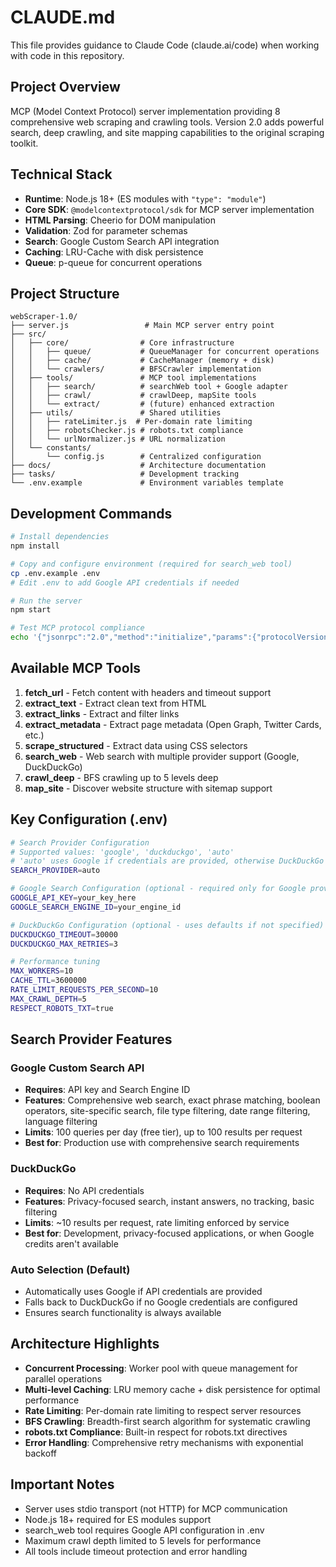 # CLAUDE.md

This file provides guidance to Claude Code (claude.ai/code) when working with code in this repository.

## Project Overview

MCP (Model Context Protocol) server implementation providing 8 comprehensive web scraping and crawling tools. Version 2.0 adds powerful search, deep crawling, and site mapping capabilities to the original scraping toolkit.

## Technical Stack

- **Runtime**: Node.js 18+ (ES modules with `"type": "module"`)
- **Core SDK**: `@modelcontextprotocol/sdk` for MCP server implementation
- **HTML Parsing**: Cheerio for DOM manipulation
- **Validation**: Zod for parameter schemas
- **Search**: Google Custom Search API integration
- **Caching**: LRU-Cache with disk persistence
- **Queue**: p-queue for concurrent operations

## Project Structure

```
webScraper-1.0/
├── server.js                 # Main MCP server entry point
├── src/
│   ├── core/                # Core infrastructure
│   │   ├── queue/           # QueueManager for concurrent operations
│   │   ├── cache/           # CacheManager (memory + disk)
│   │   └── crawlers/        # BFSCrawler implementation
│   ├── tools/               # MCP tool implementations
│   │   ├── search/          # searchWeb tool + Google adapter
│   │   ├── crawl/           # crawlDeep, mapSite tools
│   │   └── extract/         # (future) enhanced extraction
│   ├── utils/               # Shared utilities
│   │   ├── rateLimiter.js  # Per-domain rate limiting
│   │   ├── robotsChecker.js # robots.txt compliance
│   │   └── urlNormalizer.js # URL normalization
│   └── constants/
│       └── config.js        # Centralized configuration
├── docs/                    # Architecture documentation
├── tasks/                   # Development tracking
└── .env.example             # Environment variables template
```

## Development Commands

```bash
# Install dependencies
npm install

# Copy and configure environment (required for search_web tool)
cp .env.example .env
# Edit .env to add Google API credentials if needed

# Run the server
npm start

# Test MCP protocol compliance
echo '{"jsonrpc":"2.0","method":"initialize","params":{"protocolVersion":"2024-11-05","capabilities":{},"clientInfo":{"name":"test","version":"1.0.0"}},"id":1}' | node server.js
```

## Available MCP Tools

1. **fetch_url** - Fetch content with headers and timeout support
2. **extract_text** - Extract clean text from HTML
3. **extract_links** - Extract and filter links
4. **extract_metadata** - Extract page metadata (Open Graph, Twitter Cards, etc.)
5. **scrape_structured** - Extract data using CSS selectors
6. **search_web** - Web search with multiple provider support (Google, DuckDuckGo)
7. **crawl_deep** - BFS crawling up to 5 levels deep
8. **map_site** - Discover website structure with sitemap support

## Key Configuration (.env)

```bash
# Search Provider Configuration
# Supported values: 'google', 'duckduckgo', 'auto'
# 'auto' uses Google if credentials are provided, otherwise DuckDuckGo
SEARCH_PROVIDER=auto

# Google Search Configuration (optional - required only for Google provider)
GOOGLE_API_KEY=your_key_here
GOOGLE_SEARCH_ENGINE_ID=your_engine_id

# DuckDuckGo Configuration (optional - uses defaults if not specified)
DUCKDUCKGO_TIMEOUT=30000
DUCKDUCKGO_MAX_RETRIES=3

# Performance tuning
MAX_WORKERS=10
CACHE_TTL=3600000
RATE_LIMIT_REQUESTS_PER_SECOND=10
MAX_CRAWL_DEPTH=5
RESPECT_ROBOTS_TXT=true
```

## Search Provider Features

### Google Custom Search API
- **Requires**: API key and Search Engine ID
- **Features**: Comprehensive web search, exact phrase matching, boolean operators, site-specific search, file type filtering, date range filtering, language filtering
- **Limits**: 100 queries per day (free tier), up to 100 results per request
- **Best for**: Production use with comprehensive search requirements

### DuckDuckGo
- **Requires**: No API credentials
- **Features**: Privacy-focused search, instant answers, no tracking, basic filtering
- **Limits**: ~10 results per request, rate limiting enforced by service
- **Best for**: Development, privacy-focused applications, or when Google credits aren't available

### Auto Selection (Default)
- Automatically uses Google if API credentials are provided
- Falls back to DuckDuckGo if no Google credentials are configured
- Ensures search functionality is always available

## Architecture Highlights

- **Concurrent Processing**: Worker pool with queue management for parallel operations
- **Multi-level Caching**: LRU memory cache + disk persistence for optimal performance
- **Rate Limiting**: Per-domain rate limiting to respect server resources
- **BFS Crawling**: Breadth-first search algorithm for systematic crawling
- **robots.txt Compliance**: Built-in respect for robots.txt directives
- **Error Handling**: Comprehensive retry mechanisms with exponential backoff

## Important Notes

- Server uses stdio transport (not HTTP) for MCP communication
- Node.js 18+ required for ES modules support
- search_web tool requires Google API configuration in .env
- Maximum crawl depth limited to 5 levels for performance
- All tools include timeout protection and error handling